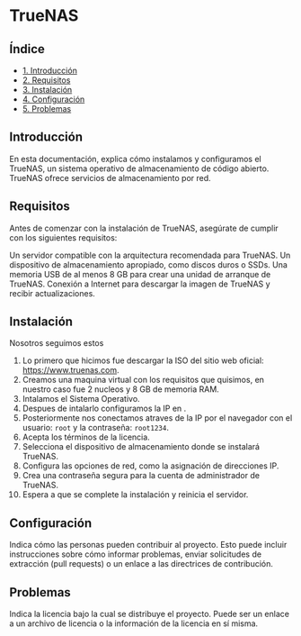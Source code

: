 # TrueNAS


## Índice

- [1. Introducción](#introducción)
- [2. Requisitos](#requisitos)
- [3. Instalación](#instalación)
- [4. Configuración](#configuración)
- [5. Problemas](#problemas-conocidos)


## Introducción

En esta documentación, explica cómo instalamos y configuramos el TrueNAS, un sistema operativo de almacenamiento de código abierto. TrueNAS ofrece servicios de almacenamiento por red.

## Requisitos

Antes de comenzar con la instalación de TrueNAS, asegúrate de cumplir con los siguientes requisitos:

Un servidor compatible con la arquitectura recomendada para TrueNAS.
Un dispositivo de almacenamiento apropiado, como discos duros o SSDs.
Una memoria USB de al menos 8 GB para crear una unidad de arranque de TrueNAS.
Conexión a Internet para descargar la imagen de TrueNAS y recibir actualizaciones.


## Instalación

Nosotros seguimos estos 
  1. Lo primero que hicimos fue descargar la ISO del sitio web oficial: https://www.truenas.com.
  2. Creamos una maquina virtual con los requisitos que quisimos, en nuestro caso fue 2 nucleos y 8 GB de memoria RAM.
  3. Intalamos el Sistema Operativo.
  4. Despues de intalarlo configuramos la IP en .
  5. Posteriormente nos conectamos atraves de la IP por el navegador con el usuario: `root` y la contraseña: `root1234`.
  6. Acepta los términos de la licencia.
  7. Selecciona el dispositivo de almacenamiento donde se instalará TrueNAS.
  8. Configura las opciones de red, como la asignación de direcciones IP.
  9. Crea una contraseña segura para la cuenta de administrador de TrueNAS.
  10. Espera a que se complete la instalación y reinicia el servidor.


## Configuración

Indica cómo las personas pueden contribuir al proyecto. Esto puede incluir instrucciones sobre cómo informar problemas, enviar solicitudes de extracción (pull requests) o un enlace a las directrices de contribución.

## Problemas

Indica la licencia bajo la cual se distribuye el proyecto. Puede ser un enlace a un archivo de licencia o la información de la licencia en sí misma.
